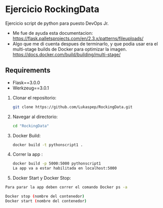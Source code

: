 # Ejercicio RockingData

Ejercicio script de python para puesto DevOps Jr.
- Me fue de ayuda esta documentacion: https://flask.palletsprojects.com/en/2.3.x/patterns/fileuploads/
- Algo que me di cuenta despues de terminarlo, y que podia usar era el multi-stage builds de Docker para optimizar la imagen. https://docs.docker.com/build/building/multi-stage/

## Requirements

- Flask==3.0.0
- Werkzeug==3.0.1

1. Clonar el repositorio:

   ```bash
   git clone https://github.com/Lukaspep/RockingData.git

2. Navegar al directorio:

   ```bash
   cd "RockingData"
   ```
3. Docker Build:

   ```bash
   docker build -t pythonscript1 .
   ```
4. Correr la app :

   ```bash
   docker build -p 5000:5000 pythonscript1
   La app va a estar habilitada en localhost:5000
   ```

5. Docker Start y Docker Stop:

  ```bash
  Para parar la app deben correr el comando Docker ps -a 

  Docker stop (nombre del contenedor)
  Docker start (nombre del contenedor)
  ```
